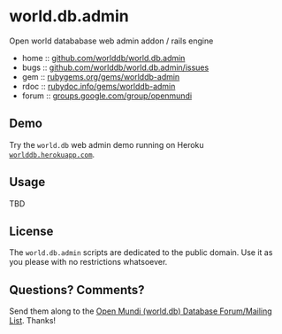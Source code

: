 # world.db.admin

Open world datababase web admin addon / rails engine

* home  :: [github.com/worlddb/world.db.admin](https://github.com/worlddb/world.db.admin)
* bugs  :: [github.com/worlddb/world.db.admin/issues](https://github.com/worlddb/world.db.admin/issues)
* gem   :: [rubygems.org/gems/worlddb-admin](https://rubygems.org/gems/worlddb-admin)
* rdoc  :: [rubydoc.info/gems/worlddb-admin](http://rubydoc.info/gems/worlddb-admin)
* forum :: [groups.google.com/group/openmundi](https://groups.google.com/group/openmundi)

## Demo

Try the `world.db` web admin demo running
on Heroku [`worlddb.herokuapp.com`](http://worlddb.herokuapp.com).

## Usage

TBD


## License

The `world.db.admin` scripts are dedicated to the public domain.
Use it as you please with no restrictions whatsoever.

## Questions? Comments?

Send them along to the [Open Mundi (world.db) Database Forum/Mailing List](http://groups.google.com/group/openmundi).
Thanks!

